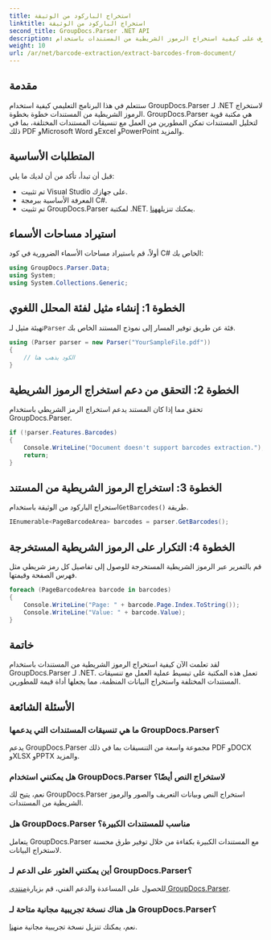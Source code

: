 ```yaml
---
title: استخراج الباركود من الوثيقة
linktitle: استخراج الباركود من الوثيقة
second_title: GroupDocs.Parser .NET API
description: تعرف على كيفية استخراج الرموز الشريطية من المستندات باستخدام GroupDocs.Parser لـ .NET. تعزيز قدرات معالجة المستندات الخاصة بك دون عناء.
weight: 10
url: /ar/net/barcode-extraction/extract-barcodes-from-document/
---
```

## مقدمة
ستتعلم في هذا البرنامج التعليمي كيفية استخدام GroupDocs.Parser لـ .NET لاستخراج الرموز الشريطية من المستندات خطوة بخطوة. GroupDocs.Parser هي مكتبة قوية لتحليل المستندات تمكن المطورين من العمل مع تنسيقات المستندات المختلفة، بما في ذلك PDF وMicrosoft Word وExcel وPowerPoint والمزيد.
## المتطلبات الأساسية
قبل أن تبدأ، تأكد من أن لديك ما يلي:
- تم تثبيت Visual Studio على جهازك.
- المعرفة الأساسية ببرمجة C#.
-  تم تثبيت GroupDocs.Parser لمكتبة .NET. يمكنك تنزيله[هنا](https://releases.groupdocs.com/parser/net/).

## استيراد مساحات الأسماء
أولاً، قم باستيراد مساحات الأسماء الضرورية في كود C# الخاص بك:
```csharp
using GroupDocs.Parser.Data;
using System;
using System.Collections.Generic;
```
## الخطوة 1: إنشاء مثيل لفئة المحلل اللغوي
 تهيئة مثيل لـ`Parser` فئة عن طريق توفير المسار إلى نموذج المستند الخاص بك.
```csharp
using (Parser parser = new Parser("YourSampleFile.pdf"))
{
    // الكود يذهب هنا
}
```
## الخطوة 2: التحقق من دعم استخراج الرموز الشريطية
تحقق مما إذا كان المستند يدعم استخراج الرمز الشريطي باستخدام GroupDocs.Parser.
```csharp
if (!parser.Features.Barcodes)
{
    Console.WriteLine("Document doesn't support barcodes extraction.");
    return;
}
```
## الخطوة 3: استخراج الرموز الشريطية من المستند
 استخراج الباركود من الوثيقة باستخدام`GetBarcodes()` طريقة.
```csharp
IEnumerable<PageBarcodeArea> barcodes = parser.GetBarcodes();
```
## الخطوة 4: التكرار على الرموز الشريطية المستخرجة
قم بالتمرير عبر الرموز الشريطية المستخرجة للوصول إلى تفاصيل كل رمز شريطي مثل فهرس الصفحة وقيمتها.
```csharp
foreach (PageBarcodeArea barcode in barcodes)
{
    Console.WriteLine("Page: " + barcode.Page.Index.ToString());
    Console.WriteLine("Value: " + barcode.Value);
}
```

## خاتمة
لقد تعلمت الآن كيفية استخراج الرموز الشريطية من المستندات باستخدام GroupDocs.Parser لـ .NET. تعمل هذه المكتبة على تبسيط عملية العمل مع تنسيقات المستندات المختلفة واستخراج البيانات المنظمة، مما يجعلها أداة قيمة للمطورين.

## الأسئلة الشائعة
### ما هي تنسيقات المستندات التي يدعمها GroupDocs.Parser؟
يدعم GroupDocs.Parser مجموعة واسعة من التنسيقات بما في ذلك PDF وDOCX وXLSX وPPTX والمزيد.
### هل يمكنني استخدام GroupDocs.Parser لاستخراج النص أيضًا؟
نعم، يتيح لك GroupDocs.Parser استخراج النص وبيانات التعريف والصور والرموز الشريطية من المستندات.
### هل GroupDocs.Parser مناسب للمستندات الكبيرة؟
يتعامل GroupDocs.Parser مع المستندات الكبيرة بكفاءة من خلال توفير طرق محسنة لاستخراج البيانات.
### أين يمكنني العثور على الدعم لـ GroupDocs.Parser؟
 للحصول على المساعدة والدعم الفني، قم بزيارة[منتدى GroupDocs.Parser](https://forum.groupdocs.com/c/parser/17).
### هل هناك نسخة تجريبية مجانية متاحة لـ GroupDocs.Parser؟
 نعم، يمكنك تنزيل نسخة تجريبية مجانية من[هنا](https://releases.groupdocs.com/).